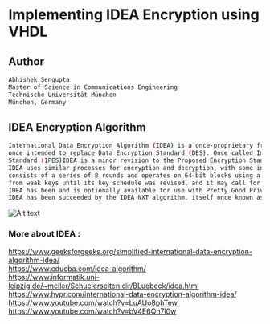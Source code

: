 
# Implementing IDEA Encryption using VHDL
 
## Author
```bash
Abhishek Sengupta 
Master of Science in Communications Engineering 
Technische Universität München 
München, Germany
```

## IDEA Encryption Algorithm
```bash
International Data Encryption Algorithm (IDEA) is a once-proprietary free and open block cipher that was
once intended to replace Data Encryption Standard (DES). Once called Improved Proposed Encryption 
Standard (IPES)IDEA is a minor revision to the Proposed Encryption Standard (PES).
IDEA uses similar processes for encryption and decryption, with some inverted ordering of round keys. It 
consists of a series of 8 rounds and operates on 64-bit blocks using a 128-bit key. IDEA suffered
from weak keys until its key schedule was revised, and it may call for further revision in the future. 
IDEA has been and is optionally available for use with Pretty Good Privacy (PGP).  
IDEA has been succeeded by the IDEA NXT algorithm, itself once known as FOX.
```

![Alt text](https://github.com/AbhishekSengupta7/VHDL/blob/master/idea.PNG?raw=true "Optional Title")


### More about IDEA :

https://www.geeksforgeeks.org/simplified-international-data-encryption-algorithm-idea/ <br />
https://www.educba.com/idea-algorithm/ <br />
https://www.informatik.uni-leipzig.de/~meiler/Schuelerseiten.dir/BLuebeck/idea.html <br />
https://www.hypr.com/international-data-encryption-algorithm-idea/ <br />
https://www.youtube.com/watch?v=LuAUo8phTew <br />
https://www.youtube.com/watch?v=bV4E6Qh7l0w



